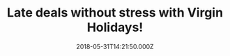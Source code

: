 ---
campaign-uuid: "c-570f495b-28d6-43b4-999f-35ad8b028313"
type: "Preview"
category: "Offers"
date: "2018-05-31T14:21:50.000Z"
end-date: "2018-07-01T23:59:00.000Z"
disable-form: false
is_promoted: false
has_entry_page: false
title: "Late deals without stress with Virgin Holidays!"
competition-description: "<p>Sometimes, we all need a holiday. Sand, sea, sun, a morning\
  \ dip in at the pool… If your dream holiday is not coming soon enough, why don’\
  t check out Virgin Holidays last minute offers? They have the perfect late holiday\
  \ deals for you to choose from! USA, Canada, European cruises…</p>\r\n<p>Even if\
  \ you just can't pick one late holiday, you can combine two or more! Have a look\
  \ at their deals, the perfect holiday is waiting for YOU!</p>"
banner-img: "https://assets.expresslyapp.com/asset-bc1a1e92-2755-479b-b330-1d0a108bd75e.jpg"
logo-left-href: "https://www.virginholidays.co.uk/"
logo-left-image: "https://assets.expresslyapp.com/asset-2ab1751d-ebfb-4d3f-8eaf-04c56bbc2ab6.jpg"
logo-left-title: "Virgin Holidays"
has-winner: false
---